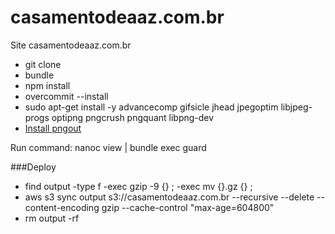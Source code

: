 casamentodeaaz.com.br
=====================

Site casamentodeaaz.com.br

- git clone
- bundle
- npm install
- overcommit --install
- sudo apt-get install -y advancecomp gifsicle jhead jpegoptim libjpeg-progs optipng pngcrush pngquant libpng-dev
- [Install pngout](http://www.reviewboard.com/2014/08/10563/install-pngout-ubuntu-14-04-server/)

Run command: nanoc view | bundle exec guard

###Deploy
- find output -type f -exec gzip -9 {} \; -exec mv {}.gz {} \;
- aws s3 sync output s3://casamentodeaaz.com.br --recursive --delete --content-encoding gzip --cache-control "max-age=604800"
- rm output -rf
